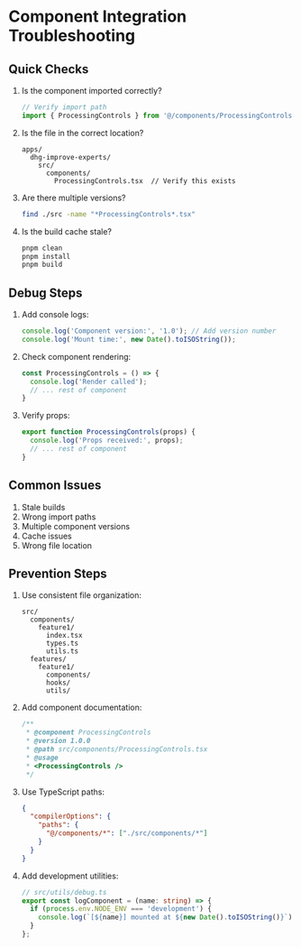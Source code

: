 # Component Integration Troubleshooting

## Quick Checks
1. Is the component imported correctly?
   ```typescript
   // Verify import path
   import { ProcessingControls } from '@/components/ProcessingControls';
   ```

2. Is the file in the correct location?
   ```
   apps/
     dhg-improve-experts/
       src/
         components/
           ProcessingControls.tsx  // Verify this exists
   ```

3. Are there multiple versions?
   ```bash
   find ./src -name "*ProcessingControls*.tsx"
   ```

4. Is the build cache stale?
   ```bash
   pnpm clean
   pnpm install
   pnpm build
   ```

## Debug Steps
1. Add console logs:
   ```typescript
   console.log('Component version:', '1.0'); // Add version number
   console.log('Mount time:', new Date().toISOString());
   ```

2. Check component rendering:
   ```typescript
   const ProcessingControls = () => {
     console.log('Render called');
     // ... rest of component
   }
   ```

3. Verify props:
   ```typescript
   export function ProcessingControls(props) {
     console.log('Props received:', props);
     // ... rest of component
   }
   ```

## Common Issues
1. Stale builds
2. Wrong import paths
3. Multiple component versions
4. Cache issues
5. Wrong file location

## Prevention Steps
1. Use consistent file organization:
   ```
   src/
     components/
       feature1/
         index.tsx
         types.ts
         utils.ts
     features/
       feature1/
         components/
         hooks/
         utils/
   ```

2. Add component documentation:
   ```typescript
   /**
    * @component ProcessingControls
    * @version 1.0.0
    * @path src/components/ProcessingControls.tsx
    * @usage
    * <ProcessingControls />
    */
   ```

3. Use TypeScript paths:
   ```json
   {
     "compilerOptions": {
       "paths": {
         "@/components/*": ["./src/components/*"]
       }
     }
   }
   ```

4. Add development utilities:
   ```typescript
   // src/utils/debug.ts
   export const logComponent = (name: string) => {
     if (process.env.NODE_ENV === 'development') {
       console.log(`[${name}] mounted at ${new Date().toISOString()}`);
     }
   };
   ``` 